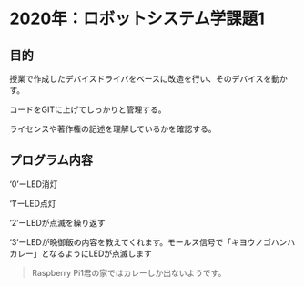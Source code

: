 # 2020年：ロボットシステム学課題1
## 目的
授業で作成したデバイスドライバをベースに改造を行い、そのデバイスを動かす。

コードをGITに上げてしっかりと管理する。

ライセンスや著作権の記述を理解しているかを確認する。

## プログラム内容
‘0’ーLED消灯

‘1’ーLED点灯

‘2’ーLEDが点滅を繰り返す

‘3’ーLEDが晩御飯の内容を教えてくれます。モールス信号で「キヨウノゴハンハカレー」となるようにLEDが点滅します
> Raspberry Pi1君の家ではカレーしか出ないようです。

